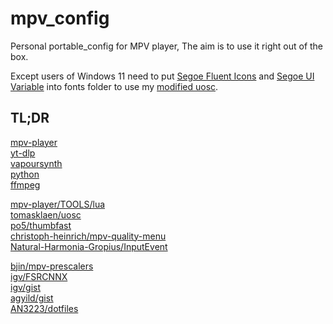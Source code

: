 # mpv_config

Personal portable_config for MPV player, The aim is to use it right out of the box.

Except users of Windows 11 need to put [Segoe Fluent Icons](https://aka.ms/SegoeFluentIcons) and [Segoe UI Variable](https://aka.ms/SegoeUIVariable) into fonts folder to use my [modified uosc](https://github.com/Natural-Harmonia-Gropius/uosc).

## TL;DR

[mpv-player](https://github.com/shinchiro/mpv-winbuild-cmake/releases)  
[yt-dlp](https://github.com/yt-dlp/yt-dlp/releases)  
[vapoursynth](https://github.com/vapoursynth/vapoursynth/releases)  
[python](https://www.python.org/downloads)  
[ffmpeg](https://www.gyan.dev/ffmpeg/builds/#release-builds)

[mpv-player/TOOLS/lua](https://github.com/mpv-player/mpv/tree/master/TOOLS/lua)  
[tomasklaen/uosc](https://github.com/darsain/uosc)  
[po5/thumbfast](https://github.com/po5/thumbfast)  
[christoph-heinrich/mpv-quality-menu](https://github.com/christoph-heinrich/mpv-quality-menu)  
[Natural-Harmonia-Gropius/InputEvent](https://github.com/Natural-Harmonia-Gropius/InputEvent)

[bjin/mpv-prescalers](https://github.com/bjin/mpv-prescalers/tree/master/vulkan/compute)  
[igv/FSRCNNX](https://github.com/igv/FSRCNN-TensorFlow/releases)  
[igv/gist](https://gist.github.com/igv)  
[agyild/gist](https://gist.github.com/agyild)  
[AN3223/dotfiles](https://github.com/AN3223/dotfiles/tree/master/.config/mpv/shaders)
